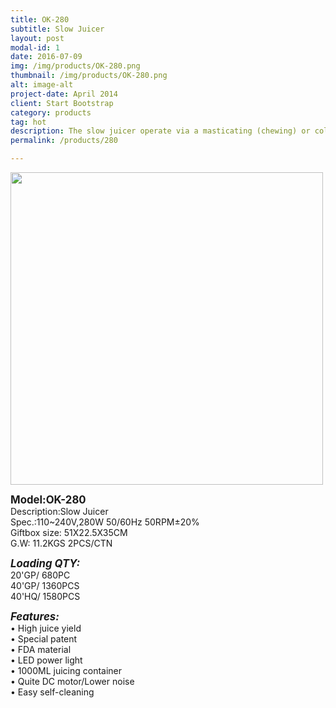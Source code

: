 ```yaml
---
title: OK-280
subtitle: Slow Juicer
layout: post
modal-id: 1
date: 2016-07-09
img: /img/products/OK-280.png
thumbnail: /img/products/OK-280.png
alt: image-alt
project-date: April 2014
client: Start Bootstrap
category: products
tag: hot
description: The slow juicer operate via a masticating (chewing) or cold press method to produce a superior juice to their centrifugal counterparts. In contrast to the rough extraction and high speeds of centrifugal juicers, cold press juicers operate at lower speeds and gently compress fruit and vegetables to ‘squeeze’ out their juice. While more costly, their slower and more thorough extraction rates produce a higher-quality juice, and more of it.
permalink: /products/280

---
```


<div>
<img src="/img/products/OK-280.png"  class="img-responsive img-centered" style=" height:500px"/>
</div>





<big>**Model:OK-280**</big>   
  Description:Slow Juicer   
 Spec.:110~240V,280W 50/60Hz  50RPM±20%     
 Giftbox size: 51X22.5X35CM        
 G.W: 11.2KGS   2PCS/CTN         

<big>**_Loading QTY:_**</big>     
 20'GP/  680PC     
      40'GP/  1360PCS   
      40'HQ/  1580PCS   

<big>**_Features:_**</big>                                                 
• High juice yield  
• Special patent      
• FDA material   
• LED power light  
• 1000ML juicing container  
• Quite DC motor/Lower noise  
• Easy self-cleaning    
